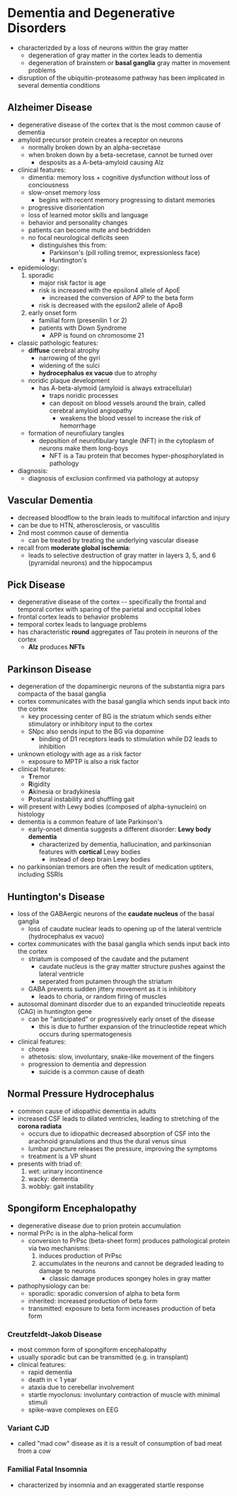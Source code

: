# Dementia and Degenerative Disorders
* characterizded by a loss of neurons within the gray matter
	* degeneration of gray matter in the cortex leads to dementia
	* degeneration of brainstem or **basal ganglia** gray matter in movement problems
* disruption of the ubiquitin-proteasome pathway has been implicated in several dementia conditions
## Alzheimer Disease
* degenerative disease of the cortex that is the most common cause of dementia
* amyloid precursor protein creates a receptor on neurons 
	* normally broken down by an alpha-secretase
	* when broken down by a beta-secretase, cannot be turned over
		* desposits as a A-beta-amyloid causing Alz
* clinical features:
	* dimentia: memory loss + cognitive dysfunction without loss of conciousness
	* slow-onset memory loss 
		* begins with recent memory progressing to distant memories
	* progressive disorientation
	* loss of learned motor skills and language 
	* behavior and personality changes 
	* patients can become mute and bedridden
	* no focal neurological deficits seen
		* distinguishes this from:
			* Parkinson's (pill rolling tremor, expressionless face)
			* Huntington's 
* epidemiology:
	1. sporadic 
		* major risk factor is age 
		* risk is increased with the epsilon4 allele of ApoE
			* increased the conversion of APP to the beta form 
		* risk is decreased with the epsilon2 allele of ApoB
	2. early onset form
		* familial form (presenilin 1 or 2)
		* patients with Down Syndrome
			* APP is found on chromosome 21
* classic pathologic features:
	* **diffuse** cerebral atrophy
		* narrowing of the gyri
		* widening of the sulci
		* **hydrocephalus ex vacuo** due to atrophy
	* noridic plaque development
		* has A-beta-alymoid (amyloid is always extracellular) 
			* traps noridic processes 
			* can deposit on blood vessels around the brain, called cerebral amyloid angiopathy 
				* weakens the blood vessel to increase the risk of hemorrhage
	* formation of neurofiulary tangles 
		* deposition of neurofibulary tangle (NFT) in the cytoplasm of neurons make them long-boys
			* NFT is a Tau protein that becomes hyper-phosphorylated in pathology 
* diagnosis:
	* diagnosis of exclusion confirmed via pathology at autopsy 
## Vascular Dementia
* decreased bloodflow to the brain leads to multifocal infarction and injury
* can be due to HTN, atherosclerosis, or vasculitis
* 2nd most common cause of dementia
	* can be treated by treating the underlying vascular disease
* recall from **moderate global ischemia**:
	* leads to selective destruction of gray matter in layers 3, 5, and 6 (pyramidal neurons) and the hippocampus
## Pick Disease
* degenerative disease of the cortex -- specifically the frontal and temporal cortex with sparing of the parietal and occipital lobes
* frontal cortex leads to behavior problems
* temporal cortex leads to language problems
* has characteristic **round** aggregates of Tau protein in neurons of the cortex 
	* **Alz** produces **NFTs**
## Parkinson Disease
* degeneration of the dopaminergic neurons of the substantia nigra pars compacta of the basal ganglia 
* cortex communicates with the basal ganglia which sends input back into the cortex 
	* key processing center of BG is the striatum which sends either stimulatory or inhibitory input to the cortex
	* SNpc also sends input to the BG via dopamine
		* binding of D1 receptors leads to stimulation while D2 leads to inhibition
* unknown etiology with age as a risk factor
	* exposure to MPTP is also a risk factor
* clinical features:
	* **T**remor
	* **R**igidity
	* **A**kinesia or bradykinesia
	* **P**ostural instability and shuffling gait 
* will present with Lewy bodies (composed of alpha-synuclein) on histology 
* dementia is a common feature of late Parkinson's
	* early-onset dimentia suggests a different disorder: **Lewy body dementia**
		* characterized by dementia, hallucination, and parkinsonian features with **cortical** Lewy bodies
			* instead of deep brain Lewy bodies
* no parkinsonian tremors are often the result of medication uptiters, including SSRIs
## Huntington's Disease
* loss of the GABAergic neurons of the **caudate nucleus** of the basal ganglia
	* loss of caudate nuclear leads to opening up of the lateral ventricle (hydrocephalus ex vacuo)
* cortex communicates with the basal ganglia which sends input back into the cortex 
	* striatum is composed of the caudate and the putament
		* caudate nucleus is the gray matter structure pushes against the lateral ventricle 
		* seperated from putamen through the striatum 
	* GABA prevents sudden jittery movement as it is inhibitory
		* leads to choria, or random firing of muscles
* autosomal dominant disorder due to an expanded trinucleotide repeats (CAG) in huntington gene 
	* can be "anticipated" or progressively early onset of the disease
		* this is due to further expansion of the trinucleotide repeat which occurs during spermatogenesis 
* clinical features:
	* chorea
	* athetosis: slow, involuntary, snake-like movement of the fingers 
	* progression to dementia and depression 
		* suicide is a common cause of death
## Normal Pressure Hydrocephalus
* common cause of idiopathic dementia in adults
* increased CSF leads to dilated ventricles, leading to stretching of the **corona radiata**
	* occurs due to idiopathic decreased absorption of CSF into the arachnoid granulations and thus the dural venus sinus 
	* lumbar puncture releases the pressure, improving the symptoms
	* treatment is a VP shunt 
* presents with triad of:
	1. wet: urinary incontinence
	2. wacky: dementia
	3. wobbly: gait instability
## Spongiform Encephalopathy
* degenerative disease due to prion protein accumulation
* normal PrPc is in the alpha-helical form 
	* conversion to PrPsc (beta-sheet form) produces pathological protein via two mechanisms:
		1. induces production of PrPsc 
		2. accumulates in the neurons and cannot be degraded leading to damage to neurons 
			* classic damage produces spongey holes in gray matter 
* pathophysiology can be:
	* sporadic: sporadic conversion of alpha to beta form 
	* inherited: increased production of beta form 
	* transmitted: exposure to beta form increases production of beta form 
### Creutzfeldt-Jakob Disease
* most common form of spongiform encephalopathy
* usually sporadic but can be transmitted (e.g. in transplant)
* clinical features:
	* rapid dementia 
	* death in < 1 year
	* ataxia due to cerebellar involvement
	* startle myoclonus: involuntary contraction of muscle with minimal stimuli
	* spike-wave complexes on EEG 
### Variant CJD
* called "mad cow" disease as it is a result of consumption of bad meat from a cow 
### Familial Fatal Insomnia
* characterized by insomnia and an exaggerated startle response
